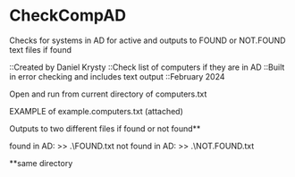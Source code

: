 # CheckCompAD
Checks for systems in AD for active and outputs to FOUND or NOT.FOUND text files if found

::Created by Daniel Krysty
::Check list of computers if they are in AD
::Built in error checking and includes text output
::February 2024     

Open and run from current directory of computers.txt

EXAMPLE of example.computers.txt (attached)

Outputs to two different files if found or not found**

found in AD: 		>>	.\FOUND.txt
not found in AD: 	>>	.\NOT.FOUND.txt

**same directory
